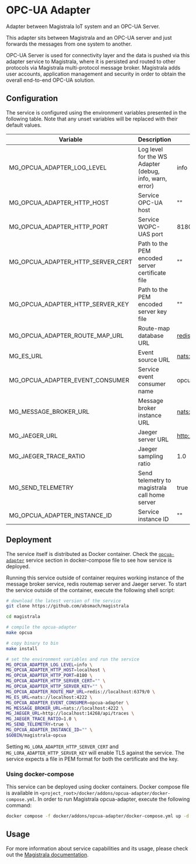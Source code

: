 # OPC-UA Adapter

Adapter between Magistrala IoT system and an OPC-UA Server.

This adapter sits between Magistrala and an OPC-UA server and just forwards the messages from one system to another.

OPC-UA Server is used for connectivity layer and the data is pushed via this adapter service to Magistrala, where it is persisted and routed to other protocols via Magistrala multi-protocol message broker. Magistrala adds user accounts, application management and security in order to obtain the overall end-to-end OPC-UA solution.

## Configuration

The service is configured using the environment variables presented in the following table. Note that any unset variables will be replaced with their default values.

| Variable                          | Description                                             | Default                             |
| --------------------------------- | ------------------------------------------------------- | ----------------------------------- |
| MG_OPCUA_ADAPTER_LOG_LEVEL        | Log level for the WS Adapter (debug, info, warn, error) | info                                |
| MG_OPCUA_ADAPTER_HTTP_HOST        | Service OPC-UA host                                     | ""                                  |
| MG_OPCUA_ADAPTER_HTTP_PORT        | Service WOPC-UAS port                                   | 8180                                |
| MG_OPCUA_ADAPTER_HTTP_SERVER_CERT | Path to the PEM encoded server certificate file         | ""                                  |
| MG_OPCUA_ADAPTER_HTTP_SERVER_KEY  | Path to the PEM encoded server key file                 | ""                                  |
| MG_OPCUA_ADAPTER_ROUTE_MAP_URL    | Route-map database URL                                  | <redis://localhost:6379/0>          |
| MG_ES_URL                         | Event source URL                                        | <nats://localhost:4222>             |
| MG_OPCUA_ADAPTER_EVENT_CONSUMER   | Service event consumer name                             | opcua-adapter                       |
| MG_MESSAGE_BROKER_URL             | Message broker instance URL                             | <nats://localhost:4222>             |
| MG_JAEGER_URL                     | Jaeger server URL                                       | <http://localhost:14268/api/traces> |
| MG_JAEGER_TRACE_RATIO             | Jaeger sampling ratio                                   | 1.0                                 |
| MG_SEND_TELEMETRY                 | Send telemetry to magistrala call home server           | true                                |
| MG_OPCUA_ADAPTER_INSTANCE_ID      | Service instance ID                                     | ""                                  |

## Deployment

The service itself is distributed as Docker container. Check the [`opcua-adapter`](https://github.com/absmach/magistrala/blob/main/docker/addons/opcua-adapter/docker-compose.yml) service section in docker-compose file to see how service is deployed.

Running this service outside of container requires working instance of the message broker service, redis routemap server and Jaeger server.
To start the service outside of the container, execute the following shell script:

```bash
# download the latest version of the service
git clone https://github.com/absmach/magistrala

cd magistrala

# compile the opcua-adapter
make opcua

# copy binary to bin
make install

# set the environment variables and run the service
MG_OPCUA_ADAPTER_LOG_LEVEL=info \
MG_OPCUA_ADAPTER_HTTP_HOST=localhost \
MG_OPCUA_ADAPTER_HTTP_PORT=8180 \
MG_OPCUA_ADAPTER_HTTP_SERVER_CERT="" \
MG_OPCUA_ADAPTER_HTTP_SERVER_KEY="" \
MG_OPCUA_ADAPTER_ROUTE_MAP_URL=redis://localhost:6379/0 \
MG_ES_URL=nats://localhost:4222 \
MG_OPCUA_ADAPTER_EVENT_CONSUMER=opcua-adapter \
MG_MESSAGE_BROKER_URL=nats://localhost:4222 \
MG_JAEGER_URL=http://localhost:14268/api/traces \
MG_JAEGER_TRACE_RATIO=1.0 \
MG_SEND_TELEMETRY=true \
MG_OPCUA_ADAPTER_INSTANCE_ID="" \
$GOBIN/magistrala-opcua
```

Setting `MG_LORA_ADAPTER_HTTP_SERVER_CERT` and `MG_LORA_ADAPTER_HTTP_SERVER_KEY` will enable TLS against the service. The service expects a file in PEM format for both the certificate and the key.

### Using docker-compose

This service can be deployed using docker containers. Docker compose file is available in `<project_root>/docker/addons/opcua-adapter/docker-compose.yml`. In order to run Magistrala opcua-adapter, execute the following command:

```bash
docker compose -f docker/addons/opcua-adapter/docker-compose.yml up -d
```

## Usage

For more information about service capabilities and its usage, please check out the [Magistrala documentation](https://docs.magistrala.abstractmachines.fr/opcua).

